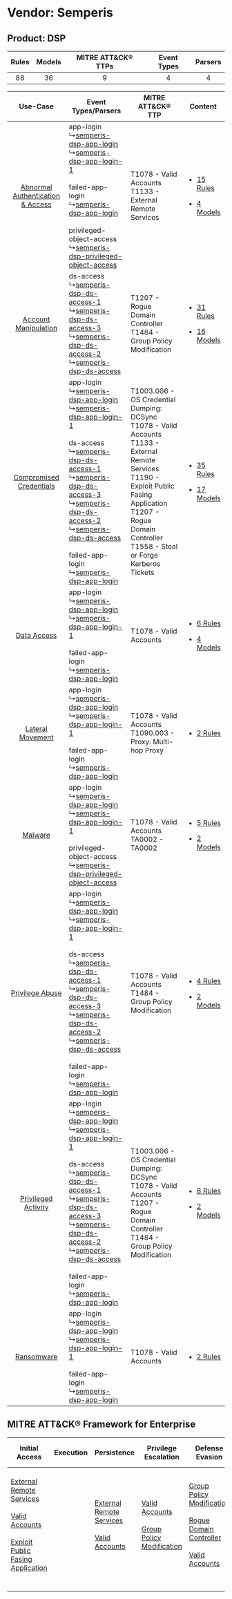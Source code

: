 Vendor: Semperis
================
Product: DSP
------------
| Rules | Models | MITRE ATT&CK® TTPs | Event Types | Parsers |
|:-----:|:------:|:------------------:|:-----------:|:-------:|
|  88   |   36   |         9          |      4      |    4    |

|    Use-Case    | Event Types/Parsers    | MITRE ATT&CK® TTP    | Content    |
|:----:| ---- | ---- | ---- |
| [Abnormal Authentication & Access](../../../UseCases/uc_abnormal_authentication_&_access.md) |  app-login<br> ↳[semperis-dsp-app-login](Ps/pC_semperisdspapplogin.md)<br> ↳[semperis-dsp-app-login-1](Ps/pC_semperisdspapplogin1.md)<br><br> failed-app-login<br> ↳[semperis-dsp-app-login](Ps/pC_semperisdspapplogin.md)<br><br> privileged-object-access<br> ↳[semperis-dsp-privileged-object-access](Ps/pC_semperisdspprivilegedobjectaccess.md)<br>    | T1078 - Valid Accounts<br>T1133 - External Remote Services<br>    | [<ul><li>15 Rules</li></ul><ul><li>4 Models</li></ul>](RM/r_m_semperis_dsp_Abnormal_Authentication_&_Access.md) |
|    [Account Manipulation](../../../UseCases/uc_account_manipulation.md)    |  ds-access<br> ↳[semperis-dsp-ds-access-1](Ps/pC_semperisdspdsaccess1.md)<br> ↳[semperis-dsp-ds-access-3](Ps/pC_semperisdspdsaccess3.md)<br> ↳[semperis-dsp-ds-access-2](Ps/pC_semperisdspdsaccess2.md)<br> ↳[semperis-dsp-ds-access](Ps/pC_semperisdspdsaccess.md)<br>    | T1207 - Rogue Domain Controller<br>T1484 - Group Policy Modification<br>    | [<ul><li>31 Rules</li></ul><ul><li>16 Models</li></ul>](RM/r_m_semperis_dsp_Account_Manipulation.md)    |
|          [Compromised Credentials](../../../UseCases/uc_compromised_credentials.md)          |  app-login<br> ↳[semperis-dsp-app-login](Ps/pC_semperisdspapplogin.md)<br> ↳[semperis-dsp-app-login-1](Ps/pC_semperisdspapplogin1.md)<br><br> ds-access<br> ↳[semperis-dsp-ds-access-1](Ps/pC_semperisdspdsaccess1.md)<br> ↳[semperis-dsp-ds-access-3](Ps/pC_semperisdspdsaccess3.md)<br> ↳[semperis-dsp-ds-access-2](Ps/pC_semperisdspdsaccess2.md)<br> ↳[semperis-dsp-ds-access](Ps/pC_semperisdspdsaccess.md)<br><br> failed-app-login<br> ↳[semperis-dsp-app-login](Ps/pC_semperisdspapplogin.md)<br> | T1003.006 - OS Credential Dumping: DCSync<br>T1078 - Valid Accounts<br>T1133 - External Remote Services<br>T1190 - Exploit Public Fasing Application<br>T1207 - Rogue Domain Controller<br>T1558 - Steal or Forge Kerberos Tickets<br> | [<ul><li>35 Rules</li></ul><ul><li>17 Models</li></ul>](RM/r_m_semperis_dsp_Compromised_Credentials.md)         |
|    [Data Access](../../../UseCases/uc_data_access.md)    |  app-login<br> ↳[semperis-dsp-app-login](Ps/pC_semperisdspapplogin.md)<br> ↳[semperis-dsp-app-login-1](Ps/pC_semperisdspapplogin1.md)<br><br> failed-app-login<br> ↳[semperis-dsp-app-login](Ps/pC_semperisdspapplogin.md)<br>    | T1078 - Valid Accounts<br>    | [<ul><li>6 Rules</li></ul><ul><li>4 Models</li></ul>](RM/r_m_semperis_dsp_Data_Access.md)    |
|    [Lateral Movement](../../../UseCases/uc_lateral_movement.md)    |  app-login<br> ↳[semperis-dsp-app-login](Ps/pC_semperisdspapplogin.md)<br> ↳[semperis-dsp-app-login-1](Ps/pC_semperisdspapplogin1.md)<br><br> failed-app-login<br> ↳[semperis-dsp-app-login](Ps/pC_semperisdspapplogin.md)<br>    | T1078 - Valid Accounts<br>T1090.003 - Proxy: Multi-hop Proxy<br>    | [<ul><li>2 Rules</li></ul>](RM/r_m_semperis_dsp_Lateral_Movement.md)    |
|    [Malware](../../../UseCases/uc_malware.md)    |  app-login<br> ↳[semperis-dsp-app-login](Ps/pC_semperisdspapplogin.md)<br> ↳[semperis-dsp-app-login-1](Ps/pC_semperisdspapplogin1.md)<br><br> privileged-object-access<br> ↳[semperis-dsp-privileged-object-access](Ps/pC_semperisdspprivilegedobjectaccess.md)<br>    | T1078 - Valid Accounts<br>TA0002 - TA0002<br>    | [<ul><li>5 Rules</li></ul><ul><li>2 Models</li></ul>](RM/r_m_semperis_dsp_Malware.md)    |
|    [Privilege Abuse](../../../UseCases/uc_privilege_abuse.md)    |  app-login<br> ↳[semperis-dsp-app-login](Ps/pC_semperisdspapplogin.md)<br> ↳[semperis-dsp-app-login-1](Ps/pC_semperisdspapplogin1.md)<br><br> ds-access<br> ↳[semperis-dsp-ds-access-1](Ps/pC_semperisdspdsaccess1.md)<br> ↳[semperis-dsp-ds-access-3](Ps/pC_semperisdspdsaccess3.md)<br> ↳[semperis-dsp-ds-access-2](Ps/pC_semperisdspdsaccess2.md)<br> ↳[semperis-dsp-ds-access](Ps/pC_semperisdspdsaccess.md)<br><br> failed-app-login<br> ↳[semperis-dsp-app-login](Ps/pC_semperisdspapplogin.md)<br> | T1078 - Valid Accounts<br>T1484 - Group Policy Modification<br>    | [<ul><li>4 Rules</li></ul><ul><li>2 Models</li></ul>](RM/r_m_semperis_dsp_Privilege_Abuse.md)    |
|    [Privileged Activity](../../../UseCases/uc_privileged_activity.md)    |  app-login<br> ↳[semperis-dsp-app-login](Ps/pC_semperisdspapplogin.md)<br> ↳[semperis-dsp-app-login-1](Ps/pC_semperisdspapplogin1.md)<br><br> ds-access<br> ↳[semperis-dsp-ds-access-1](Ps/pC_semperisdspdsaccess1.md)<br> ↳[semperis-dsp-ds-access-3](Ps/pC_semperisdspdsaccess3.md)<br> ↳[semperis-dsp-ds-access-2](Ps/pC_semperisdspdsaccess2.md)<br> ↳[semperis-dsp-ds-access](Ps/pC_semperisdspdsaccess.md)<br><br> failed-app-login<br> ↳[semperis-dsp-app-login](Ps/pC_semperisdspapplogin.md)<br> | T1003.006 - OS Credential Dumping: DCSync<br>T1078 - Valid Accounts<br>T1207 - Rogue Domain Controller<br>T1484 - Group Policy Modification<br>    | [<ul><li>8 Rules</li></ul><ul><li>2 Models</li></ul>](RM/r_m_semperis_dsp_Privileged_Activity.md)    |
|    [Ransomware](../../../UseCases/uc_ransomware.md)    |  app-login<br> ↳[semperis-dsp-app-login](Ps/pC_semperisdspapplogin.md)<br> ↳[semperis-dsp-app-login-1](Ps/pC_semperisdspapplogin1.md)<br><br> failed-app-login<br> ↳[semperis-dsp-app-login](Ps/pC_semperisdspapplogin.md)<br>    | T1078 - Valid Accounts<br>    | [<ul><li>2 Rules</li></ul>](RM/r_m_semperis_dsp_Ransomware.md)    |

MITRE ATT&CK® Framework for Enterprise
--------------------------------------
| Initial Access                                                                                                                                                                                                                         | Execution | Persistence                                                                                                                                      | Privilege Escalation                                                                                                                              | Defense Evasion                                                                                                                                                                                                               | Credential Access                                                                                                                                                                                                                                    | Discovery | Lateral Movement | Collection | Command and Control                                                                                                                       | Exfiltration | Impact |
| -------------------------------------------------------------------------------------------------------------------------------------------------------------------------------------------------------------------------------------- | --------- | ------------------------------------------------------------------------------------------------------------------------------------------------ | ------------------------------------------------------------------------------------------------------------------------------------------------- | ----------------------------------------------------------------------------------------------------------------------------------------------------------------------------------------------------------------------------- | ---------------------------------------------------------------------------------------------------------------------------------------------------------------------------------------------------------------------------------------------------- | --------- | ---------------- | ---------- | ----------------------------------------------------------------------------------------------------------------------------------------- | ------------ | ------ |
| [External Remote Services](https://attack.mitre.org/techniques/T1133)<br><br>[Valid Accounts](https://attack.mitre.org/techniques/T1078)<br><br>[Exploit Public Fasing Application](https://attack.mitre.org/techniques/T1190)<br><br> |           | [External Remote Services](https://attack.mitre.org/techniques/T1133)<br><br>[Valid Accounts](https://attack.mitre.org/techniques/T1078)<br><br> | [Valid Accounts](https://attack.mitre.org/techniques/T1078)<br><br>[Group Policy Modification](https://attack.mitre.org/techniques/T1484)<br><br> | [Group Policy Modification](https://attack.mitre.org/techniques/T1484)<br><br>[Rogue Domain Controller](https://attack.mitre.org/techniques/T1207)<br><br>[Valid Accounts](https://attack.mitre.org/techniques/T1078)<br><br> | [OS Credential Dumping](https://attack.mitre.org/techniques/T1003)<br><br>[Steal or Forge Kerberos Tickets](https://attack.mitre.org/techniques/T1558)<br><br>[OS Credential Dumping: DCSync](https://attack.mitre.org/techniques/T1003/006)<br><br> |           |                  |            | [Proxy: Multi-hop Proxy](https://attack.mitre.org/techniques/T1090/003)<br><br>[Proxy](https://attack.mitre.org/techniques/T1090)<br><br> |              |        |